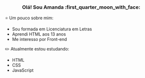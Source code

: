 <h3 align="center">Olá! Sou Amanda :first_quarter_moon_with_face:</h3>

:star: Um pouco sobre mim:
* Sou formada em Licenciatura em Letras
* Aprendi HTML aos 13 anos
* Me interesso por Front-end

:pencil2: Atualmente estou estudando:
* HTML
* CSS
* JavaScript
